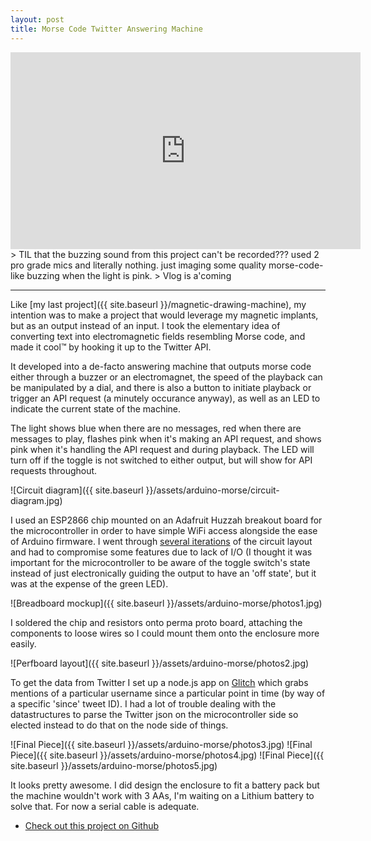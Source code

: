 ```yaml
---
layout: post
title: Morse Code Twitter Answering Machine
---
```


<div class="post__video"><iframe width="560" height="315" src="https://www.youtube.com/embed/bYPkuMVaIxE?showinfo=0" frameborder="0" allowfullscreen></iframe></div>
> TIL that the buzzing sound from this project can't be recorded??? used 2 pro grade mics and literally nothing. just imaging some quality morse-code-like buzzing when the light is pink.
> Vlog is a'coming

---

Like [my last project]({{ site.baseurl }}/magnetic-drawing-machine), my intention was to make a project that would leverage my magnetic implants, but as an output instead of an input. I took the elementary idea of converting text into electromagnetic fields resembling Morse code, and made it cool&trade; by hooking it up to the Twitter API.

It developed into a de-facto answering machine that outputs morse code either through a buzzer or an electromagnet, the speed of the playback can be manipulated by a dial, and there is also a button to initiate playback or trigger an API request (a minutely occurance anyway), as well as an LED to indicate the current state of the machine.

The light shows blue when there are no messages, red when there are messages to play, flashes pink when it's making an API request, and shows pink when it's handling the API request and during playback. The LED will turn off if the toggle is not switched to either output, but will show for API requests throughout.

![Circuit diagram]({{ site.baseurl }}/assets/arduino-morse/circuit-diagram.jpg)

I used an ESP2866 chip mounted on an Adafruit Huzzah breakout board for the microcontroller in order to have simple WiFi access alongside the ease of Arduino firmware. I went through [several iterations](https://github.com/pouretrebelle/arduino-morse/commits/master/circuit/circuit_diagram.pdf) of the circuit layout and had to compromise some features due to lack of I/O (I thought it was important for the microcontroller to be aware of the toggle switch's state instead of just electronically guiding the output to have an 'off state', but it was at the expense of the green LED).

![Breadboard mockup]({{ site.baseurl }}/assets/arduino-morse/photos1.jpg)

I soldered the chip and resistors onto perma proto board, attaching the components to loose wires so I could mount them onto the enclosure more easily.

![Perfboard layout]({{ site.baseurl }}/assets/arduino-morse/photos2.jpg)

To get the data from Twitter I set up a node.js app on [Glitch](https://glitch.com/edit/#!/tweet-grabber) which grabs mentions of a particular username since a particular point in time (by way of a specific 'since' tweet ID). I had a lot of trouble dealing with the datastructures to parse the Twitter json on the microcontroller side so elected instead to do that on the node side of things.

![Final Piece]({{ site.baseurl }}/assets/arduino-morse/photos3.jpg)
![Final Piece]({{ site.baseurl }}/assets/arduino-morse/photos4.jpg)
![Final Piece]({{ site.baseurl }}/assets/arduino-morse/photos5.jpg)

It looks pretty awesome. I did design the enclosure to fit a battery pack but the machine wouldn't work with 3 AAs, I'm waiting on a Lithium battery to solve that. For now a serial cable is adequate.

- [Check out this project on Github](http://github.com/pouretrebelle/arduino-morse)
